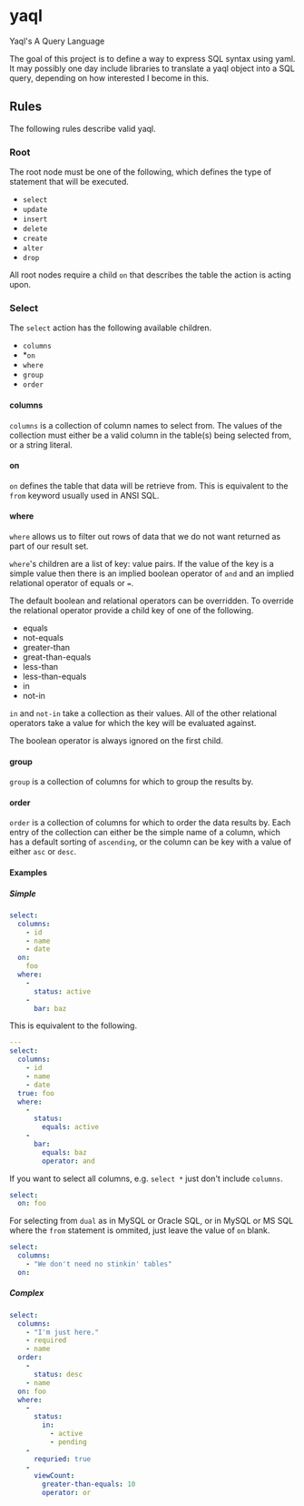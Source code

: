 # yaql
Yaql's A Query Language

The goal of this project is to define a way to express SQL syntax using yaml. It may possibly one day include libraries to translate a yaql object into a SQL query, depending on how interested I become in this.

## Rules
The following rules describe valid yaql.

### Root
The root node must be one of the following, which defines the type of statement that will be executed.
* `select`
* `update`
* `insert`
* `delete`
* `create`
* `alter`
* `drop`

All root nodes require a child `on` that describes the table the action is acting upon.

### Select
The `select` action has the following available children.
* `columns`
* *`on`
* `where`
* `group`
* `order`

#### columns
`columns` is a collection of column names to select from. The values of the collection must either be a valid column in the table(s) being selected from, or a string literal.

#### on
`on` defines the table that data will be retrieve from. This is equivalent to the `from` keyword usually used in ANSI SQL.

#### where
`where` allows us to filter out rows of data that we do not want returned as part of our result set.

`where`'s children are a list of key: value pairs. If the value of the key is a simple value then there is an implied boolean operator of `and` and an implied relational operator of equals or `=`.

The default boolean and relational operators can be overridden. To override the relational operator provide a child key of one of the following.
* equals
* not-equals
* greater-than
* great-than-equals
* less-than
* less-than-equals
* in
* not-in

`in` and `not-in` take a collection as their values. All of the other relational operators take a value for which the key will be evaluated against.

The boolean operator is always ignored on the first child.

#### group
`group` is a collection of columns for which to group the results by.

#### order
`order` is a collection of columns for which to order the data results by. Each entry of the collection can either be the simple name of a column, which has a default sorting of `ascending`, or the column can be key with a value of either `asc` or `desc`.

#### Examples

##### Simple
```yaml
select:
  columns:
    - id
    - name
    - date
  on:
    foo
  where:
    -
      status: active
    -
      bar: baz
```
This is equivalent to the following.
```yaml
--- 
select: 
  columns:
    - id
    - name
    - date
  true: foo
  where:
    -
      status: 
        equals: active
    -
      bar:
        equals: baz
        operator: and
```
If you want to select all columns, e.g. `select *` just don't include `columns`.
```yaml
select:
  on: foo
```

For selecting from `dual` as in MySQL or Oracle SQL, or in MySQL or MS SQL where the `from` statement is ommited, just leave the value of `on` blank.

```yaml
select: 
  columns: 
    - "We don't need no stinkin' tables"
  on:
```

##### Complex
```yaml
select: 
  columns: 
    - "I'm just here."
    - required
    - name
  order: 
    - 
      status: desc
    - name
  on: foo
  where: 
    - 
      status: 
        in: 
          - active
          - pending
    - 
      requried: true
    - 
      viewCount: 
        greater-than-equals: 10
        operator: or

```
